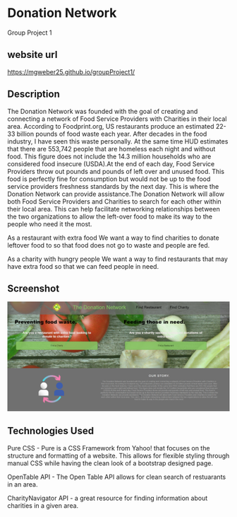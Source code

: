 # Donation Network
Group Project 1

## website url 
https://mgweber25.github.io/groupProject1/

## Description
The Donation Network was founded with the goal of creating and connecting a network of Food Service Providers with Charities in their local area. According to Foodprint.org, US restaurants produce an estimated 22-33 billion pounds of food waste each year. After decades in the food industry, I have seen this waste personally. At the same time HUD estimates that there are 553,742 people that are homeless each night and without food. This figure does not include the 14.3 million households who are considered food insecure (USDA).At the end of each day, Food Service Providers throw out pounds and pounds of left over and unused food. This food is perfectly fine for consumption but would not be up to the food service providers freshness standards by the next day. This is where the Donation Network can provide assistance.The Donation Network will allow both Food Service Providers and Charities to search for each other within their local area. This can help facilitate networking relationships between the two organizations to allow the left-over food to make its way to the people who need it the most.

As a restaurant with extra food
We want a way to find charities to donate leftover food to
so that food does not go to waste and people are fed.

As a charity with hungry people
We want a way to find restaurants that may have extra food
so that we can feed people in need.

## Screenshot
![Homepage Screenshot](./assets/images/screenshot.png)

## Technologies Used
Pure CSS - Pure is a CSS Framework from Yahoo! that focuses on the structure and formatting of a website. This allows for flexible styling through manual CSS while having the clean look of a bootstrap designed page. 

OpenTable API - The Open Table API allows for clean search of restuarants in an area.

CharityNavigator API - a great resource for finding information about charities in a given area. 





